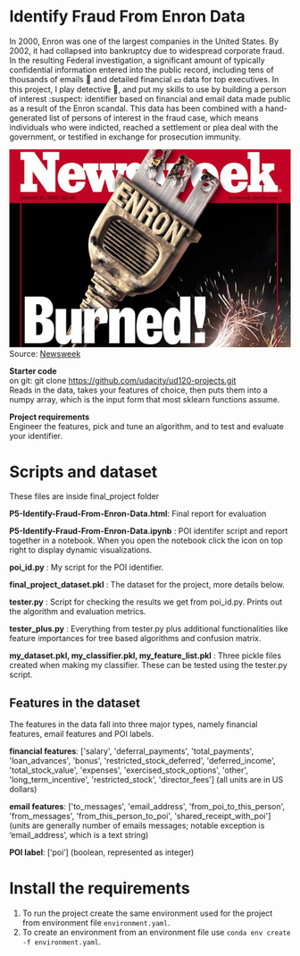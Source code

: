 # Identify Fraud From Enron Data

In 2000, Enron was one of the largest companies in the United States. By 2002, it had collapsed into bankruptcy due to widespread corporate fraud. In the resulting Federal investigation, a significant amount of typically confidential information entered into the public record, including tens of thousands of emails :e-mail: and detailed financial :dollar: data for top executives. In this project, I play detective :mag_right:, and put my skills to use by building a person of interest :suspect: identifier based on financial and email data made public as a result of the Enron scandal. This data has been combined with a hand-generated list of persons of interest in the fraud case, which means individuals who were indicted, reached a settlement or plea deal with the government, or testified in exchange for prosecution immunity.

![enron_fraud](images/enron_fraud.jpg)
<br>
Source: [Newsweek](https://amazingtradingacademydotcom.files.wordpress.com/2016/11/enron-newsweek.jpg)

**Starter code**      
on git: git clone https://github.com/udacity/ud120-projects.git      
Reads in the data, takes your features of choice, then puts them into a numpy array, which is the input form that most sklearn functions assume.

**Project requirements**      
Engineer the features, pick and tune an algorithm, and to test and evaluate your identifier. 

# Scripts and dataset
These files are inside final\_project folder

**P5-Identify-Fraud-From-Enron-Data.html**: Final report for evaluation

**P5-Identify-Fraud-From-Enron-Data.ipynb** : POI identifer script and report together in a notebook. When you open the notebook click the icon on top right to display dynamic visualizations.

**poi\_id.py** : My script for the POI identifier.

**final\_project\_dataset.pkl** : The dataset for the project, more details below. 

**tester.py** : Script for checking the results we get from poi\_id.py. Prints out the algorithm and evaluation metrics.

**tester\_plus.py** : Everything from tester.py plus additional functionalities like feature importances for tree based algorithms and confusion matrix. 

**my_dataset.pkl, my\_classifier.pkl, my\_feature_list.pkl** : Three pickle files created when making my classifier. These can be tested using the tester.py script. 

## Features in the dataset

The features in the data fall into three major types, namely financial features, email features and POI labels.

**financial features**: ['salary', 'deferral_payments', 'total_payments', 'loan_advances', 'bonus', 'restricted_stock_deferred', 'deferred_income', 'total_stock_value', 'expenses', 'exercised_stock_options', 'other', 'long_term_incentive', 'restricted_stock', 'director_fees'] (all units are in US dollars)

**email features**: ['to_messages', 'email_address', 'from_poi_to_this_person', 'from_messages', 'from_this_person_to_poi', 'shared_receipt_with_poi'] (units are generally number of emails messages; notable exception is ‘email_address’, which is a text string)

**POI label**: [‘poi’] (boolean, represented as integer)

# Install the requirements
1. To run the project create the same environment used for the project from environment file `environment.yaml`.
2. To create an environment from an environment file use `conda env create -f environment.yaml`.






